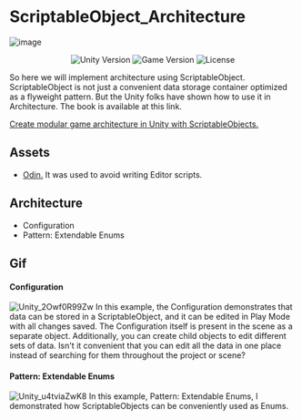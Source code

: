 # ScriptableObject_Architecture
![image](https://github.com/CreatNatoy/ScriptableObject_Architecture/assets/76531899/1e1c90df-9d4a-427a-a951-48b32735681b)
<p align="center">
    <img src="https://img.shields.io/badge/Engine-2021.3.1f1-blueviolet" alt="Unity Version">
    <img src="https://img.shields.io/badge/Version-0.1-blue" alt="Game Version">
    <img src="https://img.shields.io/badge/License-None-success" alt="License">
</p>

So here we will implement architecture using ScriptableObject.
ScriptableObject is not just a convenient data storage container optimized as a flyweight pattern. But the Unity folks have shown how to use it in Architecture.
The book is available at this link. 

[Create modular game architecture in Unity with ScriptableObjects.](https://resources.unity.com/games/create-modular-game-architecture-with-scriptable-objects-ebook?ungated=true)

## Assets
* [Odin.](https://assetstore.unity.com/packages/tools/utilities/odin-inspector-and-serializer-89041) It was used to avoid writing Editor scripts.

## Architecture
* Configuration
* Pattern: Extendable Enums

## Gif
#### Configuration
![Unity_2Owf0R99Zw](https://github.com/CreatNatoy/ScriptableObject_Architecture/assets/76531899/0b4293b7-389d-4754-be1c-7203cf02099d)
In this example, the Configuration demonstrates that data can be stored in a ScriptableObject, and it can be edited in Play Mode with all changes saved. The Configuration itself is present in the scene as a separate object. Additionally, you can create child objects to edit different sets of data. Isn't it convenient that you can edit all the data in one place instead of searching for them throughout the project or scene?

#### Pattern: Extendable Enums
![Unity_u4tviaZwK8](https://github.com/CreatNatoy/ScriptableObject_Architecture/assets/76531899/21c3a212-1496-465e-808d-ee172b98ba79)
In this example, Pattern: Extendable Enums, I demonstrated how ScriptableObjects can be conveniently used as Enums.
